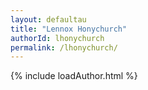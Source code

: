 ```yaml
---
layout: defaultau
title: "Lennox Honychurch"
authorId: lhonychurch
permalink: /lhonychurch/
---
```

{% include loadAuthor.html %}
<script>
    $(document).ready(function(){
        showAuthorBio('{{ page.authorId }}');
   });
</script>